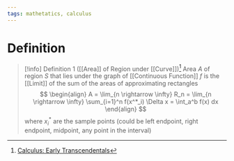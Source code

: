 ```yaml
---
tags: mathetatics, calculus
---
```


# Definition

> [!info] Definition 1 ([[Area]] of Region under [[Curve]])[^1]
> Area $A$ of region $S$ that lies under the graph of [[Continuous Function]] $f$ is the [[Limit]] of the sum of the areas of approximating rectangles
> $$
> \begin{align}
> A = \lim_{n \rightarrow \infty} R_n = \lim_{n \rightarrow \infty} \sum_{i=1}^n f(x^*_i) \Delta x = \int_a^b f(x) dx
> \end{align}
> $$
> where $x^*_i$ are the sample points (could be left endpoint, right endpoint, midpoint, any point in the interval)

[^1]: [Calculus: Early Transcendentals](zotero://open-pdf/library/items/EEFDQ9Y5?page=403)